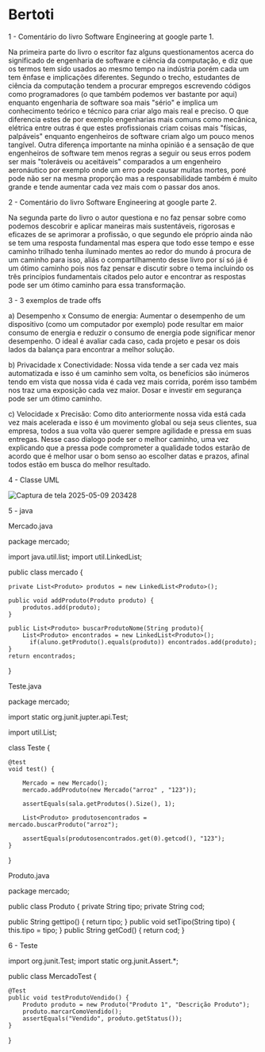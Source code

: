 # Bertoti
1 - Comentário do livro Software Engineering at google parte 1.

Na primeira parte do livro o escritor faz alguns questionamentos acerca do significado de engenharia de software e ciência da computação,
e diz que os termos tem sido usados ao mesmo tempo na indústria porém cada um tem ênfase e implicações diferentes.
Segundo o trecho, estudantes de ciência da computação tendem a procurar empregos escrevendo códigos como programadores (o que também podemos ver bastante por aqui) enquanto engenharia de software soa mais "sério" e implica um conhecimento teórico e técnico para criar algo mais real e preciso. O que diferencia estes de por exemplo engenharias mais comuns como mecânica, elétrica entre outras é que estes profissionais criam coisas mais "físicas, palpáveis" enquanto engenheiros de software criam algo um pouco menos tangível.
Outra diferença importante na minha opinião é a sensação de que engenheiros de software tem menos regras a seguir ou seus erros podem ser mais "toleráveis ou aceitáveis" comparados a um engenheiro aeronáutico por exemplo onde um erro pode causar muitas mortes, poré pode não ser na mesma proporção mas a responsabilidade também é muito grande e tende aumentar cada vez mais com o passar dos anos.

2 - Comentário do livro Software Engineering at google parte 2.

Na segunda parte do livro o autor questiona e no faz pensar sobre como podemos descobrir e aplicar maneiras mais sustentáveis, rigorosas e eficazes de se aprimorar a profissão, o que segundo ele próprio ainda não se tem uma resposta fundamental mas espera que todo esse tempo e esse caminho trilhado tenha iluminado mentes ao redor do mundo á procura de um caminho para isso, aliás o compartilhamento desse livro por sí só já é um ótimo caminho pois nos faz pensar e discutir sobre o tema incluindo os três princípios fundamentais citados pelo autor e encontrar as respostas pode ser um ótimo caminho para essa transformação.

3 - 3 exemplos de trade offs

a) Desempenho x Consumo de energia: 
Aumentar o desempenho de um dispositivo (como um computador por exemplo) pode resultar em maior consumo de energia e reduzir o consumo de energia pode significar menor desempenho. O ideal é avaliar cada caso, cada projeto e pesar os dois lados da balança para encontrar a melhor solução.

b) Privacidade x Conectividade:
Nossa vida tende a ser cada vez mais automatizada e isso é um caminho sem volta, os benefícios são inúmeros tendo em vista que nossa vida é cada vez mais corrida, porém isso também nos traz uma exposição cada vez maior. Dosar e investir em segurança pode ser um ótimo caminho.

c) Velocidade x Precisão:
Como dito anteriormente nossa vida está cada vez mais acelerada e isso é um movimento global ou seja seus clientes, sua empresa, todos a sua volta vão querer sempre agilidade e pressa em suas entregas. Nesse caso dialogo pode ser o melhor caminho, uma vez explicando que a pressa pode comprometer a qualidade todos estarão de acordo que é melhor usar o bom senso ao escolher datas e prazos, afinal todos 
 estão em busca do melhor resultado.
 


4 - Classe UML

![Captura de tela 2025-05-09 203428](https://github.com/user-attachments/assets/7efe2aef-eb25-452b-bf3e-f8fdc60708bd)




5 - java

Mercado.java 

package mercado;

import java.util.list;
import util.LinkedList;

public class mercado {
	
	private List<Produto> produtos = new LinkedList<Produto>();
	
	public void addProduto(Produto produto) {
		produtos.add(produto);
	}
    
	public List<Produto> buscarProdutoNome(String produto){
		List<Produto> encontrados = new LinkedList<Produto>();
		  if(aluno.getProduto().equals(produto)) encontrados.add(produto);
	}
	return encontrados;
}


Teste.java

package mercado;

import static org.junit.jupter.api.Test;


import util.List;

class Teste {
	
	@test
	void test() {
		
		Mercado = new Mercado();
		mercado.addProduto(new Mercado("arroz" , "123"));
		
		assertEquals(sala.getProdutos().Size(), 1);
		
		List<Produto> produtosencontrados = mercado.buscarProduto("arroz");
		
		assertEquals(produtosencontrados.get(0).getcod(), "123");
	}
		
		
}


Produto.java

package mercado;

public class Produto {
   private String tipo;
   private String cod;


public String gettipo() {
   return tipo;
}
public void setTipo(String tipo) {
   this.tipo = tipo;
}
public String getCod() {
   return cod;
}

6 - Teste

import org.junit.Test;
import static org.junit.Assert.*;

public class MercadoTest {

    @Test
    public void testProdutoVendido() {
        Produto produto = new Produto("Produto 1", "Descrição Produto");
        produto.marcarComoVendido();
        assertEquals("Vendido", produto.getStatus());
    }
}


